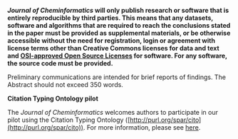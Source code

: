 **_Journal of Cheminformatics_ will only publish research or software that is entirely reproducible by third parties.
This means that any datasets, software and algorithms that are required to reach the conclusions stated in the paper
must be provided as supplemental materials, or be otherwise accessible without the need for registration, login or
agreement with license terms other than Creative Commons licenses for data and text and
[OSI-approved Open Source Licenses](http://opensource.org/licenses/alphabetical)
for software. For any software, the source code must be provided.**

Preliminary communications are intended for brief reports of findings. The Abstract should not exceed 350 words.

**Citation Typing Ontology pilot**

The _Journal of Cheminformatics_ welcomes authors to participate in our pilot using the Citation Typing Ontology
([http://purl.org/spar/cito](http://purl.org/spar/cito)). For more information, please see
[here](https://www.biomedcentral.com/collections/c/co/cito).
